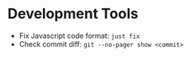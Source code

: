 # Development Tools
- Fix Javascript code format: `just fix`
- Check commit diff: `git --no-pager show <commit>`
